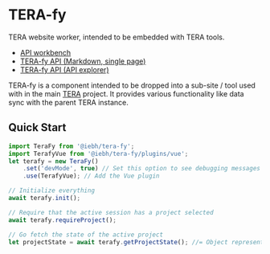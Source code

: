 TERA-fy
=======
TERA website worker, intended to be embedded with TERA tools.

* [API workbench](https://iebh.github.io/TERA-fy/)
* [TERA-fy API (Markdown, single page)](./api.md)
* [TERA-fy API (API explorer)](./docs/index.html)


TERA-fy is a component intended to be dropped into a sub-site / tool used with in the main [TERA](https://tera-tools.com) project. It provides various functionality like data sync with the parent TERA instance.


Quick Start
-----------

```javascript
import TeraFy from '@iebh/tera-fy';
import TerafyVue from '@iebh/tera-fy/plugins/vue';
let terafy = new TeraFy()
	.set('devMode', true) // Set this option to see debugging messages
	.use(TerafyVue); // Add the Vue plugin

// Initialize everything
await terafy.init();

// Require that the active session has a project selected
await terafy.requireProject();

// Go fetch the state of the active project
let projectState = await terafy.getProjectState(); //= Object representing the active project
```
